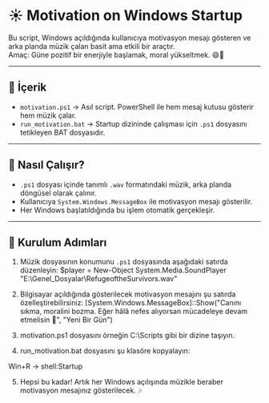# ☀️ Motivation on Windows Startup

Bu script, Windows açıldığında kullanıcıya motivasyon mesajı gösteren ve arka planda müzik çalan basit ama etkili bir araçtır.  
Amaç: Güne pozitif bir enerjiyle başlamak, moral yükseltmek. 😄💪

---

## 📁 İçerik

- `motivation.ps1` → Asıl script. PowerShell ile hem mesaj kutusu gösterir hem müzik çalar.
- `run_motivation.bat` → Startup dizininde çalışması için `.ps1` dosyasını tetikleyen BAT dosyasıdır.

---

## 🎵 Nasıl Çalışır?

- `.ps1` dosyası içinde tanımlı `.wav` formatındaki müzik, arka planda döngüsel olarak çalınır.
- Kullanıcıya `System.Windows.MessageBox` ile motivasyon mesajı gösterilir.
- Her Windows başlatıldığında bu işlem otomatik gerçekleşir.

---

## 🔧 Kurulum Adımları

1. Müzik dosyasının konumunu `.ps1` dosyasında aşağıdaki satırda düzenleyin:
$player = New-Object System.Media.SoundPlayer "E:\Genel_Dosyalar\RefugeoftheSurvivors.wav" 

2. Bilgisayar açıldığında gösterilecek motivasyon mesajını şu satırda özelleştirebilirsiniz:
[System.Windows.MessageBox]::Show("Canını sıkma, moralini bozma. Eğer hâlâ nefes alıyorsan mücadeleye devam etmelisin 💪", "Yeni Bir Gün")

3. motivation.ps1 dosyasını örneğin C:\Scripts gibi bir dizine taşıyın.

4. run_motivation.bat dosyasını şu klasöre kopyalayın:

Win+R → shell:Startup

5. Hepsi bu kadar! Artık her Windows açılışında müzikle beraber motivasyon mesajınız gösterilecek. 🎶